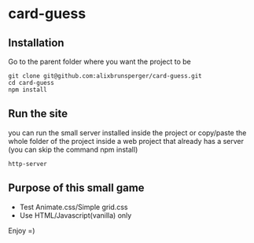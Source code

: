 # card-guess

## Installation

Go to the parent folder where you want the project to be
```
git clone git@github.com:alixbrunsperger/card-guess.git
cd card-guess
npm install
```

## Run the site
you can run the  small server installed inside the project or copy/paste the whole folder of the project inside a web project that already has a server (you can skip the command npm install)
```
http-server
```



## Purpose of this small game
- Test Animate.css/Simple grid.css
- Use HTML/Javascript(vanilla) only


Enjoy =)
